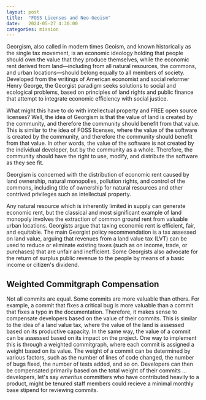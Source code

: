 ```yaml
---
layout: post
title:  "FOSS Licenses and Neo-Geoism"
date:   2024-05-27 4:30:00
categories: mission
---
```


Georgism, also called in modern times Geoism, and known historically as the single tax movement, is an economic ideology holding that people should own the value that they produce themselves, while the economic rent derived from land—including from all natural resources, the commons, and urban locations—should belong equally to all members of society. Developed from the writings of American economist and social reformer Henry George, the Georgist paradigm seeks solutions to social and ecological problems, based on principles of land rights and public finance that attempt to integrate economic efficiency with social justice.

What might this have to do with intellectual property and FREE open source licenses? Well, the idea of Georgism is that the value of land is created by the community, and therefore the community should benefit from that value. This is similar to the idea of FOSS licenses, where the value of the software is created by the community, and therefore the community should benefit from that value. In other words, the value of the software is not created by the individual developer, but by the community as a whole. Therefore, the community should have the right to use, modify, and distribute the software as they see fit.

Georgism is concerned with the distribution of economic rent caused by land ownership, natural monopolies, pollution rights, and control of the commons, including title of ownership for natural resources and other contrived privileges such as intellectual property. 

Any natural resource which is inherently limited in supply can generate economic rent, but the classical and most significant example of land monopoly involves the extraction of common ground rent from valuable urban locations. Georgists argue that taxing economic rent is efficient, fair, and equitable. The main Georgist policy recommendation is a tax assessed on land value, arguing that revenues from a land value tax (LVT) can be used to reduce or eliminate existing taxes (such as on income, trade, or purchases) that are unfair and inefficient. Some Georgists also advocate for the return of surplus public revenue to the people by means of a basic income or citizen's dividend.

## Weighted Commitgraph Compensation 

Not all commits are equal. Some commits are more valuable than others. For example, a commit that fixes a critical bug is more valuable than a commit that fixes a typo in the documentation. Therefore, it makes sense to compensate developers based on the value of their commits. This is similar to the idea of a land value tax, where the value of the land is assessed based on its productive capacity. In the same way, the value of a commit can be assessed based on its impact on the project. One way to implement this is through a weighted commitgraph, where each commit is assigned a weight based on its value. The weight of a commit can be determined by various factors, such as the number of lines of code changed, the number of bugs fixed, the number of tests added, and so on. Developers can then be compensated primarily based on the total weight of their commits ... developers, let's say *emeritus* committers who have contributed heavily to a product, might be tenured staff members could recieve a minimal monthly base stipend for reviewing commits.